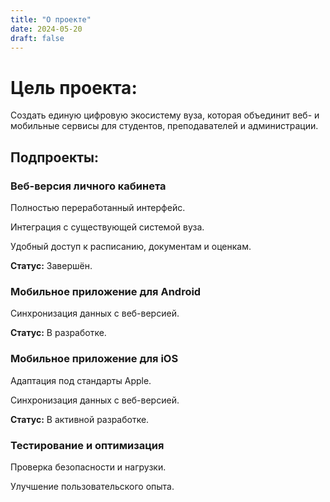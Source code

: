 ```yaml
---
title: "О проекте"
date: 2024-05-20
draft: false
---
```


# **Цель проекта:**

Создать единую цифровую экосистему вуза, которая объединит веб- и мобильные сервисы для студентов, преподавателей и администрации.

## Подпроекты:


### **Веб-версия личного кабинета**

Полностью переработанный интерфейс.

Интеграция с существующей системой вуза.

Удобный доступ к расписанию, документам и оценкам.

**Статус:** Завершён.


### **Мобильное приложение для Android**

Синхронизация данных с веб-версией.

**Статус:** В разработке.


### **Мобильное приложение для iOS**

Адаптация под стандарты Apple.

Синхронизация данных с веб-версией.

**Статус:** В активной разработке.


### **Тестирование и оптимизация**

Проверка безопасности и нагрузки.

Улучшение пользовательского опыта.
